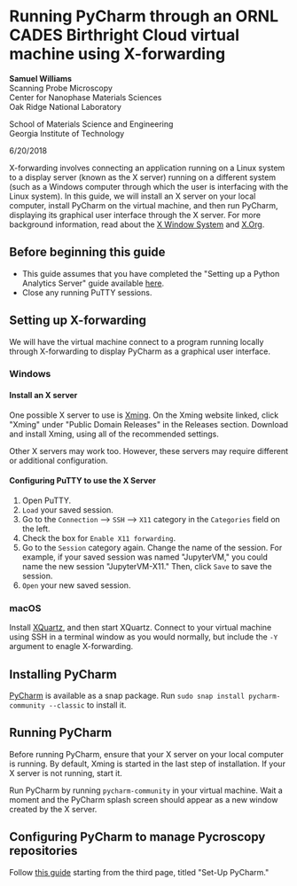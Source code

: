 # Running PyCharm through an ORNL CADES Birthright Cloud virtual machine using X-forwarding

**Samuel Williams**<br>
Scanning Probe Microscopy<br>
Center for Nanophase Materials Sciences<br>
Oak Ridge National Laboratory<br>

School of Materials Science and Engineering<br>
Georgia Institute of Technology<br>

6/20/2018


X-forwarding involves connecting an application running on a Linux system to a display server (known as the X server) running on a different system (such as a Windows computer through which the user is interfacing with the Linux system). In this guide, we will install an X server on your local computer, install PyCharm on the virtual machine, and then run PyCharm, displaying its graphical user interface through the X server. For more background information, read about the [X Window System](http://www.opengroup.org/tech/desktop/x-window-system/) and [X.Org](https://www.x.org/wiki/). 

## Before beginning this guide

* This guide assumes that you have completed the "Setting up a Python Analytics Server" guide available [here](https://github.com/pycroscopy/cades_birthright/blob/master/python_analytics_server.md).
* Close any running PuTTY sessions. 

## Setting up X-forwarding

We will have the virtual machine connect to a program running locally through X-forwarding to display PyCharm as a graphical user interface. 

### Windows

#### Install an X server

One possible X server to use is [Xming](http://www.straightrunning.com/XmingNotes/#head-12). On the Xming website linked, click "Xming" under "Public Domain Releases" in the Releases section. Download and install Xming, using all of the recommended settings.

Other X servers may work too. However, these servers may require different or additional configuration. 

#### Configuring PuTTY to use the X Server

1. Open PuTTY. 
2. `Load` your saved session.
3. Go to the `Connection` --> `SSH` --> `X11` category in the `Categories` field on the left. 
4. Check the box for `Enable X11 forwarding`. 
5. Go to the `Session` category again. Change the name of the session. For example, if your saved session was named "JupyterVM," you could name the new session "JupyterVM-X11." Then, click `Save` to save the session.
6. `Open` your new saved session.

### macOS

Install [XQuartz](https://www.xquartz.org/), and then start XQuartz. Connect to your virtual machine using SSH in a terminal window as you would normally, but include the `-Y` argument to enagle X-forwarding.

## Installing PyCharm

[PyCharm](https://www.jetbrains.com/pycharm/download/#section=linux) is available as a snap package. Run `sudo snap install pycharm-community --classic` to install it.

## Running PyCharm

Before running PyCharm, ensure that your X server on your local computer is running. By default, Xming is started in the last step of installation. If your X server is not running, start it.

Run PyCharm by running `pycharm-community` in your virtual machine. Wait a moment and the PyCharm splash screen should appear as a new window created by the X server. 

## Configuring PyCharm to manage Pycroscopy repositories

Follow [this guide](https://github.com/pycroscopy/pycroscopy/blob/master/docs/Using%20PyCharm%20to%20manage%20repository.pdf) starting from the third page, titled "Set-Up PyCharm."
